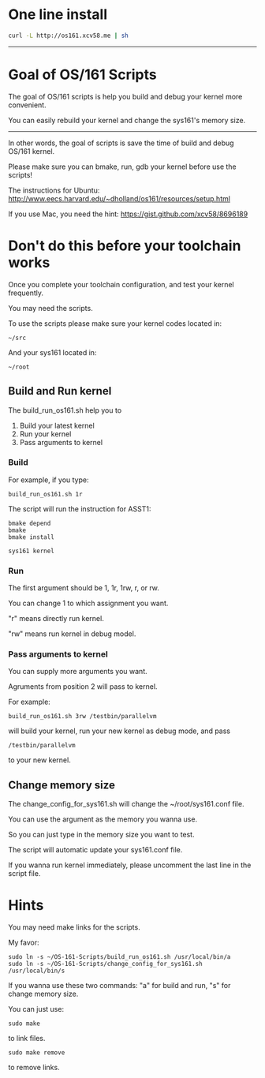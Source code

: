 # One line install
```bash
curl -L http://os161.xcv58.me | sh
```

---

# Goal of OS/161 Scripts
The goal of OS/161 scripts is help you build and debug your kernel more convenient.

You can easily rebuild your kernel and change the sys161's memory size.

---

In other words, the goal of scripts is save the time of build and debug OS/161 kernel.

Please make sure you can bmake, run, gdb your kernel before use the scripts!

The instructions for Ubuntu:
http://www.eecs.harvard.edu/~dholland/os161/resources/setup.html

If you use Mac, you need the hint:
https://gist.github.com/xcv58/8696189

# Don't do this before your toolchain works
Once you complete your toolchain configuration, and test your kernel frequently.

You may need the scripts.

To use the scripts please make sure your kernel codes located in:
```
~/src
```

And your sys161 located in:
```
~/root
```

## Build and Run kernel
The build_run_os161.sh help you to
1. Build your latest kernel
2. Run your kernel
3. Pass arguments to kernel

### Build
For example, if you type:
```
build_run_os161.sh 1r
```
The script will run the instruction for ASST1:
```
bmake depend
bmake
bmake install
```
```
sys161 kernel
```

### Run
The first argument should be 1, 1r, 1rw, r, or rw.

You can change 1 to which assignment you want.

"r" means directly run kernel.

"rw" means run kernel in debug model.

### Pass arguments to kernel
You can supply more arguments you want.

Agruments from position 2 will pass to kernel.

For example:
```
build_run_os161.sh 3rw /testbin/parallelvm
```
will build your kernel, run your new kernel as debug mode, and pass
```
/testbin/parallelvm
```
to your new kernel.

## Change memory size
The change_config_for_sys161.sh will change the ~/root/sys161.conf file.

You can use the argument as the memory you wanna use.

So you can just type in the memory size you want to test.

The script will automatic update your sys161.conf file.

If you wanna run kernel immediately, please uncomment the last line in the script file.


# Hints
You may need make links for the scripts.

My favor:
```
sudo ln -s ~/OS-161-Scripts/build_run_os161.sh /usr/local/bin/a
sudo ln -s ~/OS-161-Scripts/change_config_for_sys161.sh /usr/local/bin/s
```

If you wanna use these two commands: "a" for build and run, "s" for change memory size.

You can just use:
```
sudo make
```
to link files.

```
sudo make remove
```
to remove links.
